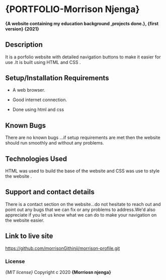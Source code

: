 
 # {PORTFOLIO-Morrison Njenga}
#### {A website containing my education background ,projects done.}, {first version} {2021}

## Description
It is a porfolio website with detailed navigation buttons to make it easier for use .It is built using HTML and CSS .
## Setup/Installation Requirements
* A web browser.

* Good internet connection.

* Done using html and css

## Known Bugs
There are no known bugs ...if setup requirements are met then the website should run smoothly and without any problems.
## Technologies Used
HTML was used to build the base of the website and CSS was use to style the website .
## Support and contact details
There is a contact section on the website...do not hesitate to reach out and point out any bugs that we can fix or any problems to address.We'd also appreciate if you let us know what we can do to make your navigation on the website easier.

## Link to live site
https://github.com/morrisonGithinji/morrison-profile.git


### License
*{MIT license}*
Copyright c 2020 **{Morriosn njenga}**
